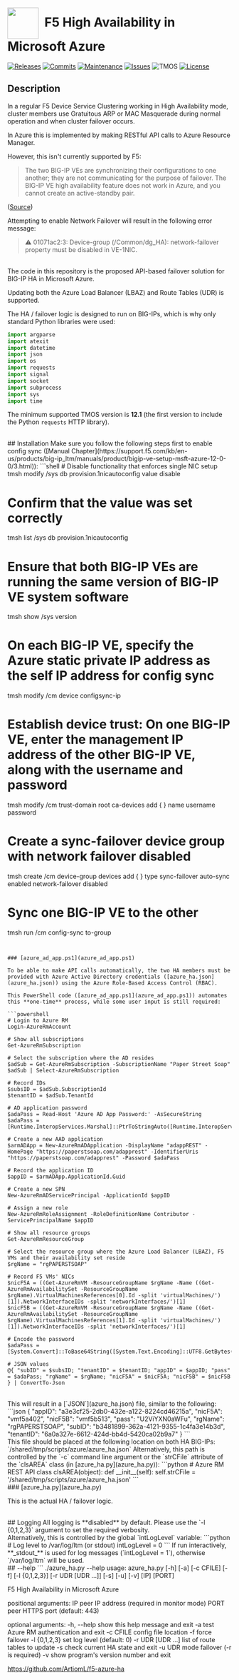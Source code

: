 # <img align="center" src="azure.png" height="70">&nbsp;&nbsp;F5 High Availability in Microsoft Azure
[![Releases](https://img.shields.io/github/release/ArtiomL/f5-azure-ha.svg)](https://github.com/ArtiomL/f5-azure-ha/releases)
[![Commits](https://img.shields.io/github/commits-since/ArtiomL/f5-azure-ha/v0.9.8.svg?label=commits%20since)](https://github.com/ArtiomL/f5-azure-ha/commits/master)
[![Maintenance](https://img.shields.io/maintenance/yes/2016.svg)](https://github.com/ArtiomL/f5-azure-ha/graphs/code-frequency)
[![Issues](https://img.shields.io/github/issues/ArtiomL/f5-azure-ha.svg)](https://github.com/ArtiomL/sublime-f5-irules/issues)
![TMOS](https://img.shields.io/badge/tmos-12.1-ff0000.svg)
[![License](https://img.shields.io/badge/license-MIT-blue.svg)](/LICENSE)
<br>
## Description

In a regular F5 Device Service Clustering working in High Availability mode, cluster members use Gratuitous ARP or MAC Masquerade during normal operation and when cluster failover occurs.

In Azure this is implemented by making RESTful API calls to Azure Resource Manager.

However, this isn't currently supported by F5:
> The two BIG-IP VEs are synchronizing their configurations to one another; they are not communicating for the purpose of failover. The BIG-IP VE high availability feature does not work in Azure, and you cannot create an active-standby pair.

 ([Source](https://support.f5.com/kb/en-us/products/big-ip_ltm/manuals/product/bigip-ve-setup-msft-azure-12-0-0/3.html))
 
 Attempting to enable Network Failover will result in the following error message:

> :warning: 01071ac2:3: Device-group (/Common/dg_HA): network-failover property must be disabled in VE-1NIC.

<br>
The code in this repository is the proposed API-based failover solution for BIG-IP HA in Microsoft Azure.

Updating both the Azure Load Balancer (LBAZ) and Route Tables (UDR) is supported.

The HA / failover logic is designed to run on BIG-IPs, which is why only standard Python libraries were used:
```python
import argparse
import atexit
import datetime
import json
import os
import requests
import signal
import socket
import subprocess
import sys
import time
```

The minimum supported TMOS version is **12.1** (the first version to include the Python `requests` HTTP library).

<br>
## Installation
Make sure you follow the following steps first to enable config sync ([Manual Chapter](https://support.f5.com/kb/en-us/products/big-ip_ltm/manuals/product/bigip-ve-setup-msft-azure-12-0-0/3.html)):
```shell
# Disable functionality that enforces single NIC setup
tmsh modify /sys db provision.1nicautoconfig value disable

# Confirm that the value was set correctly
tmsh list /sys db provision.1nicautoconfig

# Ensure that both BIG-IP VEs are running the same version of BIG-IP VE system software
tmsh show /sys version

# On each BIG-IP VE, specify the Azure static private IP address as the self IP address for config sync
tmsh modify /cm device <bigipX> configsync-ip <self-ip>

# Establish device trust: On one BIG-IP VE, enter the management IP address of the other BIG-IP VE, along with the username and password
tmsh modify /cm trust-domain root ca-devices add { <peer-ip> } name <bigipX> username <username> password <password>

# Create a sync-failover device group with network failover disabled
tmsh create /cm device-group <device-group> devices add { <all-device-names-separated-by-space> } type sync-failover auto-sync enabled network-failover disabled

# Sync one BIG-IP VE to the other
tmsh run /cm config-sync to-group <device-group>
```


### [azure_ad_app.ps1](azure_ad_app.ps1)

To be able to make API calls automatically, the two HA members must be provided with Azure Active Directory credentials ([azure_ha.json](azure_ha.json)) using the Azure Role-Based Access Control (RBAC).

This PowerShell code ([azure_ad_app.ps1](azure_ad_app.ps1)) automates this **one-time** process, while some user input is still required:

```powershell
# Login to Azure RM
Login-AzureRmAccount

# Show all subscriptions
Get-AzureRmSubscription

# Select the subscription where the AD resides
$adSub = Get-AzureRmSubscription -SubscriptionName "Paper Street Soap"
$adSub | Select-AzureRmSubscription

# Record IDs
$subsID = $adSub.SubscriptionId
$tenantID = $adSub.TenantId

# AD application password
$adaPass = Read-Host 'Azure AD App Password:' -AsSecureString
$adaPass = [Runtime.InteropServices.Marshal]::PtrToStringAuto([Runtime.InteropServices.Marshal]::SecureStringToBSTR($adaPass))

# Create a new AAD application
$armADApp = New-AzureRmADApplication -DisplayName "adappREST" -HomePage "https://paperstsoap.com/adapprest" -IdentifierUris "https://paperstsoap.com/adapprest" -Password $adaPass

# Record the application ID
$appID = $armADApp.ApplicationId.Guid

# Create a new SPN
New-AzureRmADServicePrincipal -ApplicationId $appID

# Assign a new role
New-AzureRmRoleAssignment -RoleDefinitionName Contributor -ServicePrincipalName $appID

# Show all resource groups
Get-AzureRmResourceGroup

# Select the resource group where the Azure Load Balancer (LBAZ), F5 VMs and their availability set reside
$rgName = "rgPAPERSTSOAP"

# Record F5 VMs' NICs
$nicF5A = ((Get-AzureRmVM -ResourceGroupName $rgName -Name ((Get-AzureRmAvailabilitySet -ResourceGroupName $rgName).VirtualMachinesReferences[0].Id -split 'virtualMachines/')[1]).NetworkInterfaceIDs -split 'networkInterfaces/')[1]
$nicF5B = ((Get-AzureRmVM -ResourceGroupName $rgName -Name ((Get-AzureRmAvailabilitySet -ResourceGroupName $rgName).VirtualMachinesReferences[1].Id -split 'virtualMachines/')[1]).NetworkInterfaceIDs -split 'networkInterfaces/')[1]

# Encode the password
$adaPass = [System.Convert]::ToBase64String([System.Text.Encoding]::UTF8.GetBytes($adaPass))

# JSON values
@{ "subID" = $subsID; "tenantID" = $tenantID; "appID" = $appID; "pass" = $adaPass; "rgName" = $rgName; "nicF5A" = $nicF5A; "nicF5B" = $nicF5B } | ConvertTo-Json
```

<br>
This will result in a [`JSON`](azure_ha.json) file, similar to the following:
```json
{
	"appID": "a3e3cf25-2db0-432e-a122-8224cd46215a",
	"nicF5A": "vmf5a402",
	"nicF5B": "vmf5b513",
	"pass": "U2ViYXN0aWFu",
	"rgName": "rgPAPERSTSOAP",
	"subID": "b3481899-362a-4121-9355-1c4fa3e14b3d",
	"tenantID": "6a0a327e-6612-424d-bb4d-5420ca02b9a7"
}
```

<br>
This file should be placed at the following location on both HA BIG-IPs: `/shared/tmp/scripts/azure/azure_ha.json`
Alternatively, this path is controlled by the `-c` command line argument or the `strCFile` attribute of the `clsAREA` class (in [azure_ha.py](azure_ha.py)):
```python
# Azure RM REST API
class clsAREA(object):
	def __init__(self):
		self.strCFile = '/shared/tmp/scripts/azure/azure_ha.json'
```

<br>
### [azure_ha.py](azure_ha.py)

This is the actual HA / failover logic.

<br>
## Logging
All logging is **disabled** by default. Please use the `-l {0,1,2,3}` argument to set the required verbosity.<br>
Alternatively, this is controlled by the global `intLogLevel` variable:
```python
# Log level to /var/log/ltm (or stdout)
intLogLevel = 0
```
If run interactively, **_stdout_** is used for log messages (`intLogLevel = 1`), otherwise `/var/log/ltm` will be used.

<br>
## --help
```
./azure_ha.py --help
usage: azure_ha.py [-h] [-a] [-c CFILE] [-f] [-l {0,1,2,3}] [-r UDR [UDR ...]]
                   [-s] [-u] [-v]
                   [IP] [PORT]

F5 High Availability in Microsoft Azure

positional arguments:
  IP                peer IP address (required in monitor mode)
  PORT              peer HTTPS port (default: 443)

optional arguments:
  -h, --help        show this help message and exit
  -a                test Azure RM authentication and exit
  -c CFILE          config file location
  -f                force failover
  -l {0,1,2,3}      set log level (default: 0)
  -r UDR [UDR ...]  list of route tables to update
  -s                check current HA state and exit
  -u                UDR mode failover (-r is required)
  -v                show program's version number and exit

https://github.com/ArtiomL/f5-azure-ha
```
